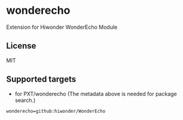 # wonderecho

 Extension for Hiwonder WonderEcho Module

## License

MIT

## Supported targets

* for PXT/wonderecho
(The metadata above is needed for package search.)

```package
wonderecho=github:hiwonder/WonderEcho
```


